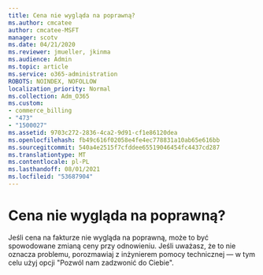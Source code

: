 ```yaml
---
title: Cena nie wygląda na poprawną?
ms.author: cmcatee
author: cmcatee-MSFT
manager: scotv
ms.date: 04/21/2020
ms.reviewer: jmueller, jkinma
ms.audience: Admin
ms.topic: article
ms.service: o365-administration
ROBOTS: NOINDEX, NOFOLLOW
localization_priority: Normal
ms.collection: Adm_O365
ms.custom:
- commerce_billing
- "473"
- "1500027"
ms.assetid: 9703c272-2836-4ca2-9d91-cf1e86120dea
ms.openlocfilehash: fb49c616f02058e4fe4ec778831a10ab65e616bb
ms.sourcegitcommit: 540a4e2515f7cfddee65519046454fc4437cd287
ms.translationtype: MT
ms.contentlocale: pl-PL
ms.lasthandoff: 08/01/2021
ms.locfileid: "53687904"
---
```

# <a name="price-doesnt-look-correct"></a>Cena nie wygląda na poprawną?

Jeśli cena na fakturze nie wygląda na poprawną, może to być spowodowane zmianą ceny przy odnowieniu. Jeśli uważasz, że to nie oznacza problemu, porozmawiaj z inżynierem pomocy technicznej — w tym celu użyj opcji "Pozwól nam zadzwonić do Ciebie".